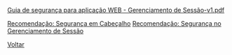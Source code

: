 [Guia de segurança para aplicação WEB - Gerenciamento de Sessão-v1.pdf](/.attachments/Guia%20de%20segurança%20para%20aplicação%20WEB%20-%20Gerenciamento%20de%20Sessão-v1-345ed4ee-e720-4de2-b224-89030f5ef82f.pdf)

[Recomendação: Segurança em Cabeçalho](https://ads.intra.fazenda.sp.gov.br/tfs/ADMIN/Wiki_Arquitetura/_wiki/wikis/Wiki_Arquitetura.wiki/71/CSHARP-VB.NET-e-ASP.NET?anchor=seguran%C3%A7a-em-cabe%C3%A7alho-http)
[Recomendação: Segurança no Gerenciamento de Sessão](https://ads.intra.fazenda.sp.gov.br/tfs/ADMIN/Wiki_Arquitetura/_wiki/wikis/Wiki_Arquitetura.wiki/71/CSHARP-VB.NET-e-ASP.NET?anchor=gerenciamento-de-sess%C3%A3o)

[Voltar](https://ads.intra.fazenda.sp.gov.br/tfs/ADMIN/Wiki_Arquitetura/_wiki/wikis/Wiki_Arquitetura.wiki/70/Desenvolvimento-Seguro?anchor=configura%C3%A7%C3%A3o-de-webserver)